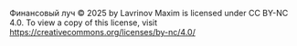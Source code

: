 Финансовый луч  © 2025 by Lavrinov Maxim is licensed under CC BY-NC 4.0. To view a copy of this license, visit https://creativecommons.org/licenses/by-nc/4.0/
